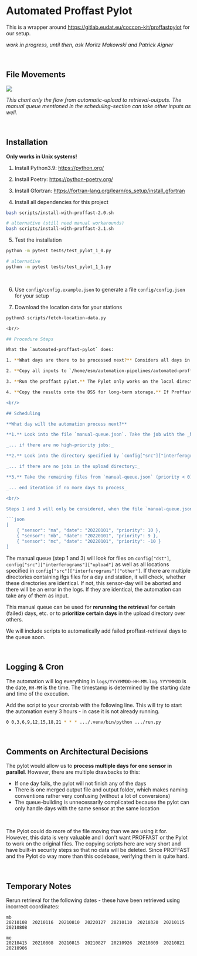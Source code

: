 # Automated Proffast Pylot

This is a wrapper around https://gitlab.eudat.eu/coccon-kit/proffastpylot for our setup.

_work in progress, until then, ask Moritz Makowski and Patrick Aigner_

<br/>

## File Movements

![](/docs/architecture.png)

_This chart only the flow from automatic-upload to retrieval-outputs. The manual queue mentioned in the scheduling-section can take other inputs as well._

<br/>

## Installation

**Only works in Unix systems!**

1. Install Python3.9: https://python.org/

2. Install Poetry: https://python-poetry.org/

3. Install Gfortran: https://fortran-lang.org/learn/os_setup/install_gfortran

4. Install all dependencies for this project

```bash
bash scripts/install-with-proffast-2.0.sh

# alternative (still need manual workarounds)
bash scripts/install-with-proffast-2.1.sh
```

5. Test the installation

```bash
python -m pytest tests/test_pylot_1_0.py

# alternative
python -m pytest tests/test_pylot_1_1.py
```

<br/>

6. Use `config/config.example.json` to generate a file `config/config.json` for your setup

7. Download the location data for your stations

````bash
python3 scripts/fetch-location-data.py

<br/>

## Procedure Steps

What the `automated-proffast-pylot` does:

1. **What days are there to be processed next?** Considers all days in `/mnt/measurementData/mu`, processes the latest dates first.

2. **Copy all inputs to `/home/esm/automation-pipelines/automated-proffast-pylot`.** First look for datalogger- and map-file. If these do not exist, abort this day. If they exist, copy them and the interferograms into the working directory of the proffast-pylot.

3. **Run the proffast pylot.** The Pylot only works on the local directories `inputs/` and `outputs/`.

4. **Copy the results onto the DSS for long-term storage.** If Proffast did not encounter any errors, there will be a file `combined_invparms_SS_YYYYMMDD-YYYYMMDD.csv` in the day's output folder. Depending on success or not, copy the output folder of proffast into `/home/esm/em27_ifg_dss/proffast_archive/SS/proffast-outputs/` or `.../proffast-outputs-failed/`. Copy the original interferograms (from `/mnt/measurementData/mu`) into `/home/esm/em27_ifg_dss/proffast_archive/SS/ifgs/`.

<br/>

## Scheduling

**What day will the automation process next?**

**1.** Look into the file `manual-queue.json`. Take the job with the _highest priority greater than 0_ - inside the same priority class, with the latest date.

_... if there are no high-priority jobs:_

**2.** Look into the directory specified by `config["src"]["interferograms"]["upload"]` and take the latest date from there.

_... if there are no jobs in the upload directory:_

**3.** Take the remaining files from `manual-queue.json` (priority < 0). Order by descending priority and the descending date - same as in step 1.

_... end iteration if no more days to process_

<br/>

Steps 1 and 3 will only be considered, when the file `manual-queue.json` exists and is in a valid format. Only priorities ≠ 0 are valid. If the file was found but is invalid, the logs will contain warnings about that. Example file:

```json
[
    { "sensor": "ma", "date": "20220101", "priority": 10 },
    { "sensor": "mb", "date": "20220101", "priority": 9 },
    { "sensor": "mc", "date": "20220101", "priority": -10 }
]
````

The manual queue (step 1 and 3) will look for files on `config["dst"]`, `config["src"]["interferograms"]["upload"]` as well as all locations specified in `config["src"]["interferograms"]["other"]`. If there are multiple directories containing ifgs files for a day and station, it will check, whether these directories are identical. If not, this sensor-day will be aborted and there will be an error in the logs. If they are identical, the automation can take any of them as input.

This manual queue can be used for **rerunning the retrieval** for certain (failed) days, etc. or to **prioritize certain days** in the upload directory over others.

We will include scripts to automatically add failed proffast-retrieval days to the queue soon.

<br/>

## Logging & Cron

The automation will log everything in `logs/YYYYMMDD-HH-MM.log`. `YYYYMMDD` is the date, `HH-MM` is the time. The timestamp is determined by the starting date and time of the execution.

Add the script to your crontab with the following line. This will try to start the automation every 3 hours - in case it is not already running.

```bash
0 0,3,6,9,12,15,18,21 * * * .../.venv/bin/python .../run.py
```

<br/>

## Comments on Architectural Decisions

The pylot would allow us to **process multiple days for one sensor in parallel**. However, there are multiple drawbacks to this:

-   If one day fails, the pylot will not finish any of the days
-   There is one merged output file and output folder, which makes naming conventions rather very confusing (without a lot of conversions)
-   The queue-building is unnecessarily complicated because the pylot can only handle days with the same sensor at the same location

<br/>

The Pylot could do more of the file moving than we are using it for. However, this data is very valuable and I don't want PROFFAST or the Pylot to work on the original files. The copying scripts here are very short and have built-in security steps so that no data will be deleted. Since PROFFAST and the Pylot do way more than this codebase, verifying them is quite hard.

<br/>

## Temporary Notes

Rerun retrieval for the following dates - these have been retrieved using incorrect coordinates:

```
mb
20210108  20210116  20210810  20220127  20210110  20210320  20210115  20210808

me
20210415  20210808  20210815  20210827  20210926  20210809  20210821  20210906
```
